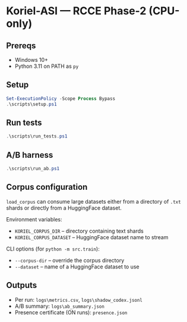 # Koriel-ASI — RCCE Phase-2 (CPU-only)

## Prereqs
- Windows 10+
- Python 3.11 on PATH as `py`

## Setup
```powershell
Set-ExecutionPolicy -Scope Process Bypass
.\scripts\setup.ps1
```

## Run tests
```powershell
.\scripts\run_tests.ps1
```

## A/B harness
```powershell
.\scripts\run_ab.ps1
```

## Corpus configuration
`load_corpus` can consume large datasets either from a directory of `.txt`
shards or directly from a HuggingFace dataset.

Environment variables:

* `KORIEL_CORPUS_DIR` – directory containing text shards
* `KORIEL_CORPUS_DATASET` – HuggingFace dataset name to stream

CLI options (for `python -m src.train`):

* `--corpus-dir` – override the corpus directory
* `--dataset` – name of a HuggingFace dataset to use

## Outputs
* Per run: `logs\metrics.csv`, `logs\shadow_codex.jsonl`
* A/B summary: `logs\ab_summary.json`
* Presence certificate (ON runs): `presence.json`
